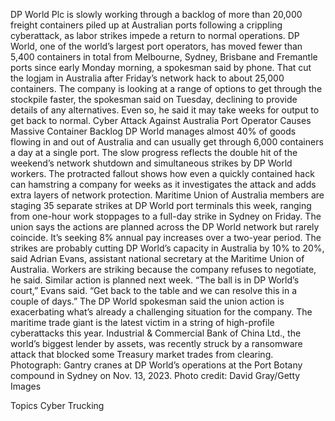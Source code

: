 DP World Plc is slowly working through a backlog of more than 20,000 freight containers piled up at Australian ports following a crippling cyberattack, as labor strikes impede a return to normal operations.
DP World, one of the world’s largest port operators, has moved fewer than 5,400 containers in total from Melbourne, Sydney, Brisbane and Fremantle ports since early Monday morning, a spokesman said by phone. That cut the logjam in Australia after Friday’s network hack to about 25,000 containers.
The company is looking at a range of options to get through the stockpile faster, the spokesman said on Tuesday, declining to provide details of any alternatives. Even so, he said it may take weeks for output to get back to normal.
Cyber Attack Against Australia Port Operator Causes Massive Container Backlog
DP World manages almost 40% of goods flowing in and out of Australia and can usually get through 6,000 containers a day at a single port.
The slow progress reflects the double hit of the weekend’s network shutdown and simultaneous strikes by DP World workers. The protracted fallout shows how even a quickly contained hack can hamstring a company for weeks as it investigates the attack and adds extra layers of network protection.
Maritime Union of Australia members are staging 35 separate strikes at DP World port terminals this week, ranging from one-hour work stoppages to a full-day strike in Sydney on Friday. The union says the actions are planned across the DP World network but rarely coincide. It’s seeking 8% annual pay increases over a two-year period.
The strikes are probably cutting DP World’s capacity in Australia by 10% to 20%, said Adrian Evans, assistant national secretary at the Maritime Union of Australia. Workers are striking because the company refuses to negotiate, he said. Similar action is planned next week.
“The ball is in DP World’s court,” Evans said. “Get back to the table and we can resolve this in a couple of days.”
The DP World spokesman said the union action is exacerbating what’s already a challenging situation for the company.
The maritime trade giant is the latest victim in a string of high-profile cyberattacks this year. Industrial & Commercial Bank of China Ltd., the world’s biggest lender by assets, was recently struck by a ransomware attack that blocked some Treasury market trades from clearing.
Photograph: Gantry cranes at DP World’s operations at the Port Botany compound in Sydney on Nov. 13, 2023. Photo credit: David Gray/Getty Images

Topics
Cyber
Trucking
